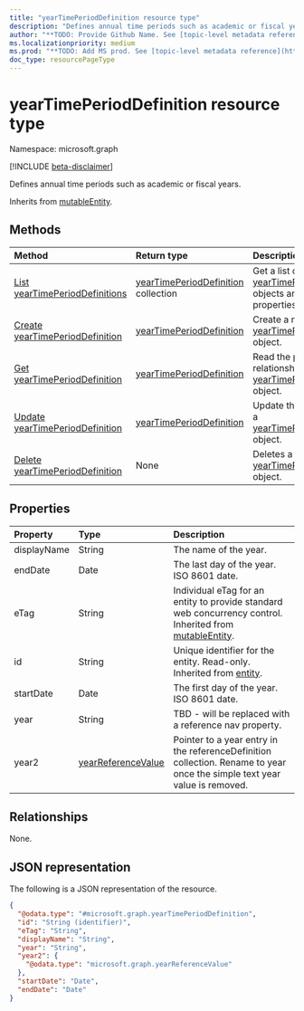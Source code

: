 ```yaml
---
title: "yearTimePeriodDefinition resource type"
description: "Defines annual time periods such as academic or fiscal years."
author: "**TODO: Provide Github Name. See [topic-level metadata reference](https://msgo.azurewebsites.net/add/document/guidelines/metadata.html#topic-level-metadata)**"
ms.localizationpriority: medium
ms.prod: "**TODO: Add MS prod. See [topic-level metadata reference](https://msgo.azurewebsites.net/add/document/guidelines/metadata.html#topic-level-metadata)**"
doc_type: resourcePageType
---
```


# yearTimePeriodDefinition resource type

Namespace: microsoft.graph

[!INCLUDE [beta-disclaimer](../../includes/beta-disclaimer.md)]

Defines annual time periods such as academic or fiscal years.


Inherits from [mutableEntity](../resources/mutableentity.md).

## Methods
|Method|Return type|Description|
|:---|:---|:---|
|[List yearTimePeriodDefinitions](../api/yeartimeperioddefinition-list.md)|[yearTimePeriodDefinition](../resources/yeartimeperioddefinition.md) collection|Get a list of the [yearTimePeriodDefinition](../resources/yeartimeperioddefinition.md) objects and their properties.|
|[Create yearTimePeriodDefinition](../api/industrydatahub-post-years.md)|[yearTimePeriodDefinition](../resources/yeartimeperioddefinition.md)|Create a new [yearTimePeriodDefinition](../resources/yeartimeperioddefinition.md) object.|
|[Get yearTimePeriodDefinition](../api/yeartimeperioddefinition-get.md)|[yearTimePeriodDefinition](../resources/yeartimeperioddefinition.md)|Read the properties and relationships of a [yearTimePeriodDefinition](../resources/yeartimeperioddefinition.md) object.|
|[Update yearTimePeriodDefinition](../api/yeartimeperioddefinition-update.md)|[yearTimePeriodDefinition](../resources/yeartimeperioddefinition.md)|Update the properties of a [yearTimePeriodDefinition](../resources/yeartimeperioddefinition.md) object.|
|[Delete yearTimePeriodDefinition](../api/yeartimeperioddefinition-delete.md)|None|Deletes a [yearTimePeriodDefinition](../resources/yeartimeperioddefinition.md) object.|

## Properties
|Property|Type|Description|
|:---|:---|:---|
|displayName|String|The name of the year.|
|endDate|Date|The last day of the year. ISO 8601 date.|
|eTag|String|Individual eTag for an entity to provide standard web concurrency control. Inherited from [mutableEntity](../resources/mutableentity.md).|
|id|String|Unique identifier for the entity. Read-only. Inherited from [entity](../resources/entity.md).|
|startDate|Date|The first day of the year. ISO 8601 date.|
|year|String|TBD - will be replaced with a reference nav property.|
|year2|[yearReferenceValue](../resources/yearreferencevalue.md)|Pointer to a year entry in the referenceDefinition collection.  Rename to year once the simple text year value is removed.|

## Relationships
None.

## JSON representation
The following is a JSON representation of the resource.
<!-- {
  "blockType": "resource",
  "keyProperty": "id",
  "@odata.type": "microsoft.graph.yearTimePeriodDefinition",
  "baseType": "microsoft.industryData.mutableEntity",
  "openType": false
}
-->
``` json
{
  "@odata.type": "#microsoft.graph.yearTimePeriodDefinition",
  "id": "String (identifier)",
  "eTag": "String",
  "displayName": "String",
  "year": "String",
  "year2": {
    "@odata.type": "microsoft.graph.yearReferenceValue"
  },
  "startDate": "Date",
  "endDate": "Date"
}
```

